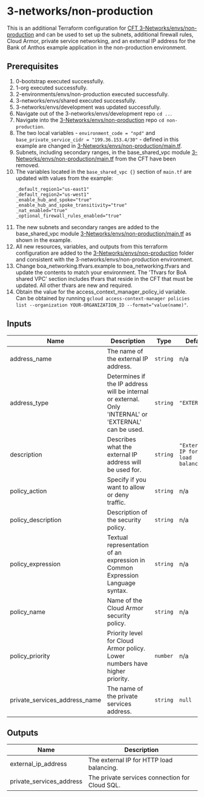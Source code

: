 # 3-networks/non-production

This is an additional Terraform configuration for [CFT 3-Networks/envs/non-production](https://github.com/terraform-google-modules/terraform-example-foundation/tree/master/3-networks/envs/non-production) and can be used to set up the subnets, additional firewall rules, Cloud Armor, private service networking, and an external IP address for the Bank of Anthos example application in the non-production environment.

## Prerequisites

1. 0-bootstrap executed successfully.
1. 1-org executed successfully.
1. 2-environments/envs/non-production executed successfully.
1. 3-networks/envs/shared executed successfully.
1. 3-networks/envs/development was updated successfully.
1. Navigate out of the 3-networks/envs/development repo `cd ..`.
1. Navigate into the [3-Networks/envs/non-production](https://github.com/terraform-google-modules/terraform-example-foundation/blob/master/3-networks/envs/non-production) repo `cd non-production`.
1. The two local variables - `environment_code = "npd"` and `base_private_service_cidr = "199.36.153.4/30"` - defined in this example are changed in [3-Networks/envs/non-production/main.tf](https://github.com/terraform-google-modules/terraform-example-foundation/blob/master/3-networks/envs/non-production/main.tf).
1. Subnets, including secondary ranges, in the base_shared_vpc module [3-Networks/envs/non-production/main.tf](https://github.com/terraform-google-modules/terraform-example-foundation/blob/master/3-networks/envs/non-production/main.tf) from the CFT have been removed.
1. The variables located in the `base_shared_vpc {}` section of `main.tf` are updated with values from the example:
    ```
    _default_region1="us-east1"
    _default_region2="us-west1"
    _enable_hub_and_spoke="true"
    _enable_hub_and_spoke_transitivity="true"
    _nat_enabled="true"
    _optional_firewall_rules_enabled="true"
    ```
1. The new subnets and secondary ranges are added to the base_shared_vpc module [3-Networks/envs/non-production/main.tf](https://github.com/terraform-google-modules/terraform-example-foundation/blob/master/3-networks/envs/non-production/main.tf) as shown in the example.
1. All new resources, variables, and outputs from this terraform configuration are added to the [3-Networks/envs/non-production](https://github.com/terraform-google-modules/terraform-example-foundation/blob/master/3-networks/envs/non-production) folder and consistent with the 3-networks/envs/non-production environment.
1. Change boa_networking.tfvars.example to boa_networking.tfvars and update the contents to match your environment. The 'Tfvars for BoA shared VPC' section includes tfvars that reside in the CFT that must be updated. All other tfvars are new and required.
1. Obtain the value for the access_context_manager_policy_id variable. Can be obtained by running `gcloud access-context-manager policies list --organization YOUR-ORGANIZATION_ID --format="value(name)"`.

<!-- BEGINNING OF PRE-COMMIT-TERRAFORM DOCS HOOK -->
## Inputs

| Name | Description | Type | Default | Required |
|------|-------------|------|---------|:--------:|
| address\_name | The name of the external IP address. | `string` | n/a | yes |
| address\_type | Determines if the IP address will be internal or external. Only 'INTERNAL' or 'EXTERNAL' can be used. | `string` | `"EXTERNAL"` | no |
| description | Describes what the external IP address will be used for. | `string` | `"External IP for HTTP load balancing."` | no |
| policy\_action | Specify if you want to allow or deny traffic. | `string` | n/a | yes |
| policy\_description | Description of the security policy. | `string` | n/a | yes |
| policy\_expression | Textual representation of an expression in Common Expression Language syntax. | `string` | n/a | yes |
| policy\_name | Name of the Cloud Armor security policy. | `string` | n/a | yes |
| policy\_priority | Priority level for Cloud Armor policy. Lower numbers have higher priority. | `number` | n/a | yes |
| private\_services\_address\_name | The name of the private services address. | `string` | `null` | no |

## Outputs

| Name | Description |
|------|-------------|
| external\_ip\_address | The external IP for HTTP load balancing. |
| private\_services\_address | The private services connection for Cloud SQL. |

<!-- END OF PRE-COMMIT-TERRAFORM DOCS HOOK -->
